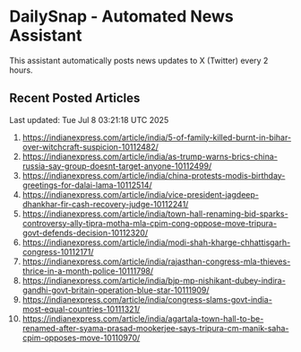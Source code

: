 # DailySnap - Automated News Assistant

This assistant automatically posts news updates to X (Twitter) every 2 hours.

## Recent Posted Articles

Last updated: Tue Jul  8 03:21:18 UTC 2025

1. https://indianexpress.com/article/india/5-of-family-killed-burnt-in-bihar-over-witchcraft-suspicion-10112482/
2. https://indianexpress.com/article/india/as-trump-warns-brics-china-russia-say-group-doesnt-target-anyone-10112499/
3. https://indianexpress.com/article/india/china-protests-modis-birthday-greetings-for-dalai-lama-10112514/
4. https://indianexpress.com/article/india/vice-president-jagdeep-dhankhar-fir-cash-recovery-judge-10112241/
5. https://indianexpress.com/article/india/town-hall-renaming-bid-sparks-controversy-ally-tipra-motha-mla-cpim-cong-oppose-move-tripura-govt-defends-decision-10112320/
6. https://indianexpress.com/article/india/modi-shah-kharge-chhattisgarh-congress-10112171/
7. https://indianexpress.com/article/india/rajasthan-congress-mla-thieves-thrice-in-a-month-police-10111798/
8. https://indianexpress.com/article/india/bjp-mp-nishikant-dubey-indira-gandhi-govt-britain-operation-blue-star-10111909/
9. https://indianexpress.com/article/india/congress-slams-govt-india-most-equal-countries-10111321/
10. https://indianexpress.com/article/india/agartala-town-hall-to-be-renamed-after-syama-prasad-mookerjee-says-tripura-cm-manik-saha-cpim-opposes-move-10110970/
